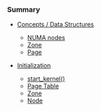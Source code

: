 ### Summary

* [Concepts / Data Structures](DataStructures/README.md)
    * [NUMA nodes](DataStructures/numa_node.md)
    * [Zone](DataStructures/zone.md)
    * [Page](DataStructures/page.md)

* [Initialization](Initialization/README.md)
    * [start_kernel()](Initialization/mm_init.md)
    * [Page Table]()
    * [Zone]()
    * [Node]()
